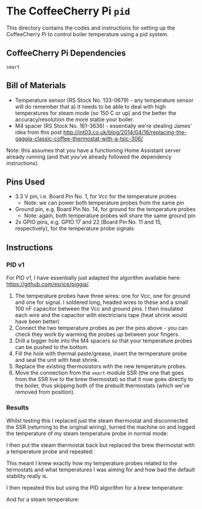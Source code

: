 # The CoffeeCherry Pi `pid`

This directory contains the codes and instructions for setting up the CoffeeCherry Pi to control boiler temperature using a pid system.

## CoffeeCherry Pi Dependencies

`smart`

## Bill of Materials

* Temperature sensor (RS Stock No. 133-0679) - any temperature sensor will do remember that a) it needs to be able to deal with high temperatures for steam mode (so 150 C or up) and the better the accuracy/resolution the more stable your boiler.
* M4 spacer (RS Stock No. 161-3636) - essentially we're stealing James' idea from this post http://int03.co.uk/blog/2014/04/16/replacing-the-gaggia-classic-coffee-thermostat-with-a-tsic-306/

Note: this assumes that you have a functioning Home Assistant server already running (and that you've already followed the dependency instructions).

## Pins Used

* 3.3 V pin, i.e. Board Pin No. 1, for Vcc for the temperature probes
  * Note: we can power both temperature probes from the same pin
* Ground pin, e.g. Board Pin No. 14, for ground for the temperature probes
  * Note: again, both temperature probes will share the same ground pin
* 2x GPIO pins, e.g. GPIO 17 and 22 (Board Pin No. 11 and 15, respectively), for the temperature probe signals

## Instructions

### PID v1

For PID v1, I have essentially just adapted the algorithm available here: https://github.com/esrice/piggia/.

1. The temperature probes have three wires: one for Vcc, one for ground and one for signal. I soldered long, headed wires to these and a small 100 nF capacitor between the Vcc and ground pins. I then insulated each wire and the capacitor with electricians tape (heat shrink would have been better)
2. Connect the two temperature probes as per the pins above - you can check they work by warming the probes up between your fingers.
3. Drill a bigger hole into the M4 spacers so that your temperature probes can be pushed to the bottom.
4. Fill the hole with thermal paste/grease, insert the termperature probe and seal the unit with heat shrink.
5. Replace the existing thermosistors with the new temperature probes.
6. Move the connection from the `smart` module SSR (the one that goes from the SSR live to the brew thermostat) so that it now goes directly to the boiler, thus skipping both of the prebuilt thermostats (which we've removed from position).

### Results

Whilst testing this I replaced just the steam thermostat and disconnected the SSR (returning to the original wiring), turned the machine on and logged the temperature of my steam temperature probe in normal mode:

I then put the steam thermostat back but replaced the brew thermostat with a temperature probe and repeated:

This meant I knew exactly how my temperature probes related to the termostats and what temperatures I was aiming for and how bad the default stability really is.

I then repeated this but using the PID algorithm for a brew temperature:

And for a steam temperature:

